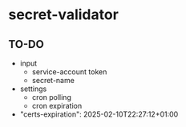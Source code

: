 # secret-validator

## TO-DO
- input
    - service-account token
    - secret-name
- settings
    - cron polling
    - cron expiration
- "certs-expiration": 2025-02-10T22:27:12+01:00
